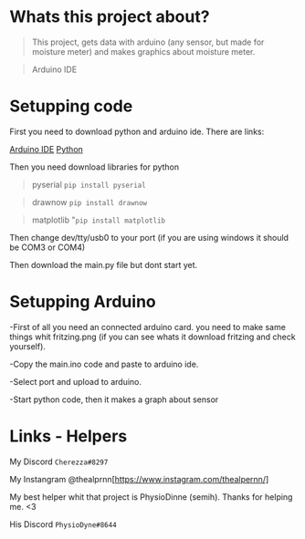 # Whats this project about?

>This project, gets data with arduino (any sensor, but made for moisture meter) and makes graphics about moisture meter.

>Arduino IDE 

# Setupping code

First you need to download python and arduino ide. 
There are links:

[Arduino IDE](https://www.arduino.cc/en/software)
[Python](https://www.python.org/downloads/)

Then you need download libraries for python

>pyserial
`pip install pyserial`

>drawnow
`pip install drawnow`

>matplotlib
"`pip install matplotlib`

Then change dev/tty/usb0 to your port 
(if you are using windows it should be COM3 or COM4)

Then download the main.py file but dont start yet.

# Setupping Arduino

-First of all you need an connected arduino card. you need to make same things whit fritzing.png (if you can see whats it download fritzing and check yourself).

-Copy the main.ino code and paste to arduino ide.

-Select port and upload to arduino.

-Start python code, then it makes a graph about sensor

# Links - Helpers

My Discord `Cherezza#8297`

My Instangram @thealprnn[https://www.instagram.com/thealpernn/]



My best helper whit that project is PhysioDinne (semih). Thanks for helping me. <3

His Discord `PhysioDyne#8644`






